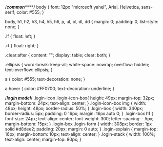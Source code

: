 /*******common***********/
body {
  font: 12px "microsoft yahei", Arial, Helvetica, sans-serif;
  color: #555;
}

body, h1, h2, h3, h4, h5, h6, p, ul, ol, dl, dd {
  margin: 0;
  padding: 0;
  list-style: none;
}

.lf {
  float: left;
}

.rt {
  float: right;
}

.clear:after {
  content: "";
  display: table;
  clear: both;
}

.ellipsis {
  word-break: keep-all;
  white-space: nowrap;
  overflow: hidden;
  text-overflow: ellipsis;
}

a {
  color: #555;
  text-decoration: none;
}

a:hover {
  color: #FF0700;
  text-decoration: underline;
}

/*******login model*******/
.login-icon  .login-icon-box{
  height: 49px;
  margin-top: 32px;
  margin-bottom: 24px;
  text-align: center;
}
.login-icon-box img {
  width: 48px;
  height: 48px;
  border-radius: 50%;
}
.login-box {
  width: 340px;
  border-radius: 5px;
  padding: 0 16px;
  margin: 16px auto 0;
}
.login-box h1 {
  font-size: 24px;
  text-align: center;
  font-weight: 300;
  letter-spacing: -.5px;
  margin-bottom: 15px;
}
.login-box .login-form {
  width: 308px;
  border: 1px solid #d8dee2;
  padding: 20px;
  margin: 0 auto;
}
.login-explain {
  margin-top: 16px;
  margin-bottom: 10px;
  text-align: center;
}
.login-stack {
  width: 100%;
  text-align: center;
  margin-top: 80px;
}
